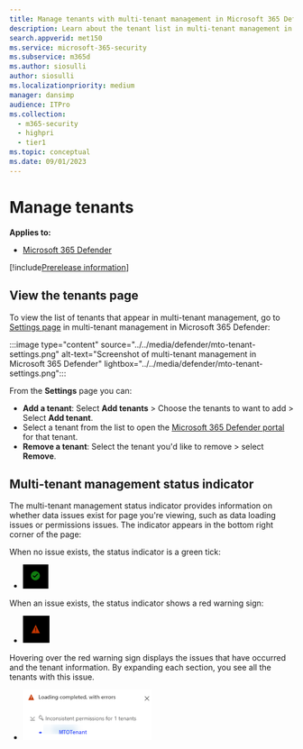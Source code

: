```yaml
---
title: Manage tenants with multi-tenant management in Microsoft 365 Defender
description: Learn about the tenant list in multi-tenant management in Microsoft 365 Defender
search.appverid: met150
ms.service: microsoft-365-security
ms.subservice: m365d
ms.author: siosulli
author: siosulli
ms.localizationpriority: medium
manager: dansimp
audience: ITPro
ms.collection: 
  - m365-security
  - highpri
  - tier1
ms.topic: conceptual
ms.date: 09/01/2023
---
```


# Manage tenants

**Applies to:**

- [Microsoft 365 Defender](https://go.microsoft.com/fwlink/?linkid=2118804)

[!include[Prerelease information](../../includes/prerelease.md)]

## View the tenants page

To view the list of tenants that appear in multi-tenant management, go to [Settings page](https://mto.security.microsoft.com/mtosettings) in multi-tenant management in Microsoft 365 Defender:

   :::image type="content" source="../../media/defender/mto-tenant-settings.png" alt-text="Screenshot of multi-tenant management in Microsoft 365 Defender" lightbox="../../media/defender/mto-tenant-settings.png":::

From the **Settings** page you can:

- **Add a tenant**: Select **Add tenants** > Choose the tenants to want to add > Select **Add tenant**.
- Select a tenant from the list to open the [Microsoft 365 Defender portal](https://security.microsoft.com) for that tenant.
- **Remove a tenant**: Select the tenant you'd like to remove > select **Remove**.

## Multi-tenant management status indicator

The multi-tenant management status indicator provides information on whether data issues exist for page you're viewing, such as data loading issues or permissions issues. The indicator appears in the bottom right corner of the page:

When no issue exists, the status indicator is a green tick:

- ![No data issues](../../media/defender/mto_nodata_issue.png)

When an issue exists, the status indicator shows a red warning sign:

- ![data issues](../../media/defender/mto-data-issues.png)

Hovering over the red warning sign displays the issues that have occurred and the tenant information. By expanding each section, you see all the tenants with this issue.

- ![tenant data issues](../../media/defender/mto-tenantdata-issues.png)
